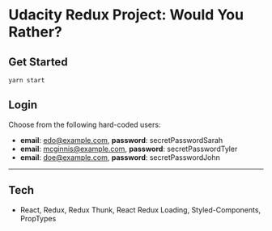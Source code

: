 # Udacity Redux Project: Would You Rather?

## Get Started

`yarn start`

## Login
Choose from the following hard-coded users:
- **email**: edo@example.com, **password**: secretPasswordSarah
- **email**: mcginnis@example.com, **password**: secretPasswordTyler
- **email**: doe@example.com, **password**: secretPasswordJohn

---
## Tech
- React, Redux, Redux Thunk, React Redux Loading, Styled-Components, PropTypes